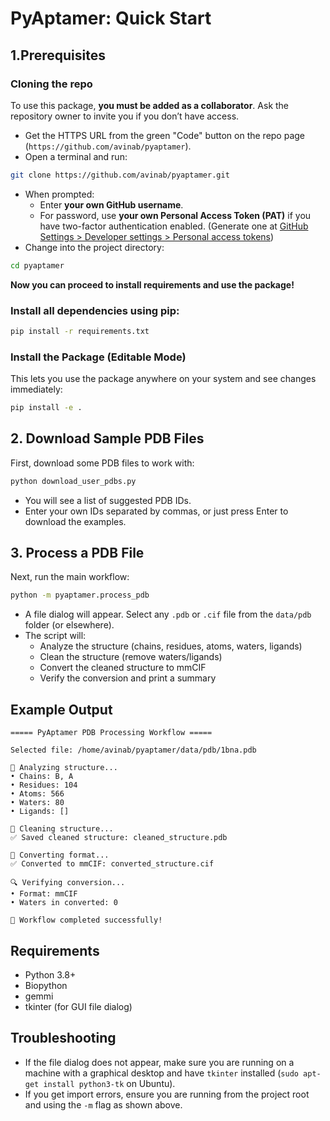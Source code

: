# PyAptamer: Quick Start

## 1.Prerequisites

### Cloning the repo

To use this package, **you must be added as a collaborator**.
Ask the repository owner to invite you if you don’t have access.

- Get the HTTPS URL from the green "Code" button on the repo page (`https://github.com/avinab/pyaptamer`).
- Open a terminal and run:

```bash
git clone https://github.com/avinab/pyaptamer.git
```

- When prompted:
    - Enter **your own GitHub username**.
    - For password, use **your own Personal Access Token (PAT)** if you have two-factor authentication enabled.
(Generate one at [GitHub Settings > Developer settings > Personal access tokens](https://github.com/settings/tokens))
- Change into the project directory:

```bash
cd pyaptamer
```

**Now you can proceed to install requirements and use the package!**

### Install all dependencies using pip:

```bash
pip install -r requirements.txt
```

### Install the Package (Editable Mode)

This lets you use the package anywhere on your system and see changes immediately:

```bash
pip install -e .
```


## 2. Download Sample PDB Files

First, download some PDB files to work with:

```bash
python download_user_pdbs.py
```

- You will see a list of suggested PDB IDs.
- Enter your own IDs separated by commas, or just press Enter to download the examples.


## 3. Process a PDB File

Next, run the main workflow:

```bash
python -m pyaptamer.process_pdb
```

- A file dialog will appear. Select any `.pdb` or `.cif` file from the `data/pdb` folder (or elsewhere).
- The script will:
    - Analyze the structure (chains, residues, atoms, waters, ligands)
    - Clean the structure (remove waters/ligands)
    - Convert the cleaned structure to mmCIF
    - Verify the conversion and print a summary


## Example Output

```
===== PyAptamer PDB Processing Workflow =====

Selected file: /home/avinab/pyaptamer/data/pdb/1bna.pdb

🔬 Analyzing structure...
• Chains: B, A
• Residues: 104
• Atoms: 566
• Waters: 80
• Ligands: []

🧹 Cleaning structure...
✅ Saved cleaned structure: cleaned_structure.pdb

🔄 Converting format...
✅ Converted to mmCIF: converted_structure.cif

🔍 Verifying conversion...
• Format: mmCIF
• Waters in converted: 0

🎉 Workflow completed successfully!
```


## Requirements

- Python 3.8+
- Biopython
- gemmi
- tkinter (for GUI file dialog)


## Troubleshooting

- If the file dialog does not appear, make sure you are running on a machine with a graphical desktop and have `tkinter` installed (`sudo apt-get install python3-tk` on Ubuntu).
- If you get import errors, ensure you are running from the project root and using the `-m` flag as shown above.